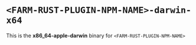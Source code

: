 # `<FARM-RUST-PLUGIN-NPM-NAME>-darwin-x64`

This is the **x86_64-apple-darwin** binary for `<FARM-RUST-PLUGIN-NPM-NAME>`
